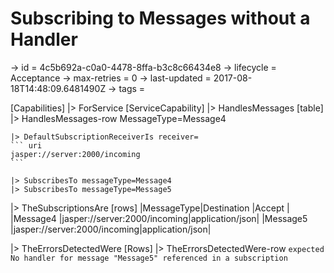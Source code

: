 # Subscribing to Messages without a Handler

-> id = 4c5b692a-c0a0-4478-8ffa-b3c8c66434e8
-> lifecycle = Acceptance
-> max-retries = 0
-> last-updated = 2017-08-18T14:48:09.6481490Z
-> tags = 

[Capabilities]
|> ForService
    [ServiceCapability]
    |> HandlesMessages
        [table]
        |> HandlesMessages-row MessageType=Message4

    |> DefaultSubscriptionReceiverIs receiver=
    ``` uri
    jasper://server:2000/incoming
    ```

    |> SubscribesTo messageType=Message4
    |> SubscribesTo messageType=Message5

|> TheSubscriptionsAre
    [rows]
    |MessageType|Destination                  |Accept          |
    |Message4   |jasper://server:2000/incoming|application/json|
    |Message5   |jasper://server:2000/incoming|application/json|

|> TheErrorsDetectedWere
    [Rows]
    |> TheErrorsDetectedWere-row
    ``` expected
    No handler for message "Message5" referenced in a subscription
    ```


~~~
